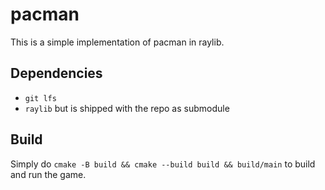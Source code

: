 # pacman

This is a simple implementation of pacman in raylib.

## Dependencies
- `git lfs`
- `raylib` but is shipped with the repo as submodule

## Build
Simply do `cmake -B build && cmake --build build && build/main` to build and run the game.
